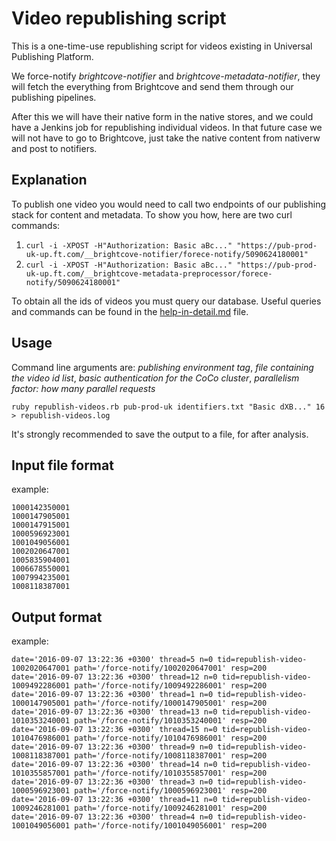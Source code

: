 # Video republishing script

This is a one-time-use republishing script for videos existing in Universal Publishing Platform.

We force-notify _brightcove-notifier_ and _brightcove-metadata-notifier_, they will fetch the everything from Brightcove and send them through our publishing pipelines.

After this we will have their native form in the native stores, and we could have a Jenkins job for republishing individual videos. In that future case we will not have to go to Brightcove, just take the native content from nativerw and post to notifiers.

## Explanation

To publish one video you would need to call two endpoints of our publishing stack for content and metadata. To show you how, here are two curl commands:

1. `curl -i -XPOST -H"Authorization: Basic aBc..." "https://pub-prod-uk-up.ft.com/__brightcove-notifier/forece-notify/5090624180001"`
2. `curl -i -XPOST -H"Authorization: Basic aBc..." "https://pub-prod-uk-up.ft.com/__brightcove-metadata-preprocessor/forece-notify/5090624180001"`

To obtain all the ids of videos you must query our database. Useful queries and commands can be found in the [help-in-detail.md](help-in-detail.md) file.

## Usage

Command line arguments are: _publishing environment tag_, _file containing the video id list_, _basic authentication for the CoCo cluster_, _parallelism factor: how many parallel requests_

`ruby republish-videos.rb pub-prod-uk identifiers.txt "Basic dXB..." 16 > republish-videos.log`

It's strongly recommended to save the output to a file, for after analysis.

## Input file format

example:

```
1000142350001
1000147905001
1000147915001
1000596923001
1001049056001
1002020647001
1005835904001
1006678550001
1007994235001
1008118387001
```

## Output format

example:

```
date='2016-09-07 13:22:36 +0300' thread=5 n=0 tid=republish-video-1002020647001 path='/force-notify/1002020647001' resp=200
date='2016-09-07 13:22:36 +0300' thread=12 n=0 tid=republish-video-1009492286001 path='/force-notify/1009492286001' resp=200
date='2016-09-07 13:22:36 +0300' thread=1 n=0 tid=republish-video-1000147905001 path='/force-notify/1000147905001' resp=200
date='2016-09-07 13:22:36 +0300' thread=13 n=0 tid=republish-video-1010353240001 path='/force-notify/1010353240001' resp=200
date='2016-09-07 13:22:36 +0300' thread=15 n=0 tid=republish-video-1010476986001 path='/force-notify/1010476986001' resp=200
date='2016-09-07 13:22:36 +0300' thread=9 n=0 tid=republish-video-1008118387001 path='/force-notify/1008118387001' resp=200
date='2016-09-07 13:22:36 +0300' thread=14 n=0 tid=republish-video-1010355857001 path='/force-notify/1010355857001' resp=200
date='2016-09-07 13:22:36 +0300' thread=3 n=0 tid=republish-video-1000596923001 path='/force-notify/1000596923001' resp=200
date='2016-09-07 13:22:36 +0300' thread=11 n=0 tid=republish-video-1009246281001 path='/force-notify/1009246281001' resp=200
date='2016-09-07 13:22:36 +0300' thread=4 n=0 tid=republish-video-1001049056001 path='/force-notify/1001049056001' resp=200
```